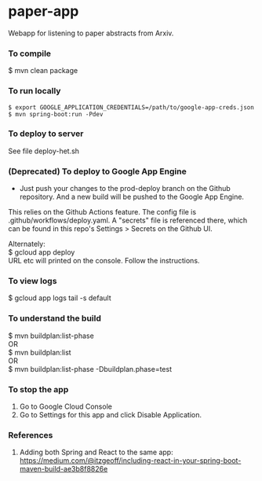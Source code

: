 paper-app
=======
Webapp for listening to paper abstracts from Arxiv.

### To compile
$ mvn clean package

### To run locally
```
$ export GOOGLE_APPLICATION_CREDENTIALS=/path/to/google-app-creds.json
$ mvn spring-boot:run -Pdev
```

### To deploy to server  
See file deploy-het.sh

### (Deprecated) To deploy to Google App Engine  
* Just push your changes to the prod-deploy branch on the Github repository. And a new build
will be pushed to the Google App Engine.
 
This relies on the Github Actions feature. The config file is .github/workflows/deploy.yaml.
A "secrets" file is referenced there, which can be found in this repo's Settings > Secrets
on the Github UI. 

Alternately:  
$ gcloud app deploy  
URL etc will printed on the console. Follow the instructions.

### To view logs  
$ gcloud app logs tail -s default  

### To understand the build 
$ mvn buildplan:list-phase  
OR  
$ mvn buildplan:list  
OR  
$ mvn buildplan:list-phase -Dbuildplan.phase=test   

### To stop the app
1. Go to Google Cloud Console
1. Go to Settings for this app and click Disable Application.

### References
1. Adding both Spring and React to the same app:
https://medium.com/@itzgeoff/including-react-in-your-spring-boot-maven-build-ae3b8f8826e
